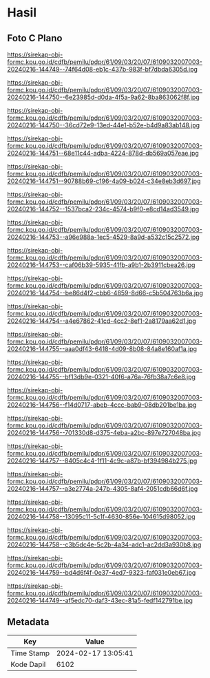 # Hasil

## Foto C Plano

https://sirekap-obj-formc.kpu.go.id/cdfb/pemilu/pdpr/61/09/03/20/07/6109032007003-20240216-144749--74f64d08-eb1c-437b-983f-bf7dbda6305d.jpg

https://sirekap-obj-formc.kpu.go.id/cdfb/pemilu/pdpr/61/09/03/20/07/6109032007003-20240216-144750--6e23985d-d0da-4f5a-9a62-8ba863062f8f.jpg

https://sirekap-obj-formc.kpu.go.id/cdfb/pemilu/pdpr/61/09/03/20/07/6109032007003-20240216-144750--36cd72e9-13ed-44e1-b52e-b4d9a83ab148.jpg

https://sirekap-obj-formc.kpu.go.id/cdfb/pemilu/pdpr/61/09/03/20/07/6109032007003-20240216-144751--68e11c44-adba-4224-878d-db569a057eae.jpg

https://sirekap-obj-formc.kpu.go.id/cdfb/pemilu/pdpr/61/09/03/20/07/6109032007003-20240216-144751--90788b69-c196-4a09-b024-c34e8eb3d697.jpg

https://sirekap-obj-formc.kpu.go.id/cdfb/pemilu/pdpr/61/09/03/20/07/6109032007003-20240216-144752--1537bca2-234c-4574-b9f0-e8cd14ad3549.jpg

https://sirekap-obj-formc.kpu.go.id/cdfb/pemilu/pdpr/61/09/03/20/07/6109032007003-20240216-144753--a96e988a-1ec5-4529-8a9d-a532c15c2572.jpg

https://sirekap-obj-formc.kpu.go.id/cdfb/pemilu/pdpr/61/09/03/20/07/6109032007003-20240216-144753--caf06b39-5935-41fb-a9b1-2b3911cbea26.jpg

https://sirekap-obj-formc.kpu.go.id/cdfb/pemilu/pdpr/61/09/03/20/07/6109032007003-20240216-144754--be86d4f2-cbb6-4859-8d66-c5b504763b6a.jpg

https://sirekap-obj-formc.kpu.go.id/cdfb/pemilu/pdpr/61/09/03/20/07/6109032007003-20240216-144754--a4e67862-41cd-4cc2-8ef1-2a8179aa62d1.jpg

https://sirekap-obj-formc.kpu.go.id/cdfb/pemilu/pdpr/61/09/03/20/07/6109032007003-20240216-144755--aaa0df43-6418-4d09-8b08-84a8e160af1a.jpg

https://sirekap-obj-formc.kpu.go.id/cdfb/pemilu/pdpr/61/09/03/20/07/6109032007003-20240216-144755--bf13db9e-0321-40f6-a76a-76fb38a7c6e8.jpg

https://sirekap-obj-formc.kpu.go.id/cdfb/pemilu/pdpr/61/09/03/20/07/6109032007003-20240216-144756--f14d0717-abeb-4ccc-bab9-08db201be1ba.jpg

https://sirekap-obj-formc.kpu.go.id/cdfb/pemilu/pdpr/61/09/03/20/07/6109032007003-20240216-144756--701330d8-d375-4eba-a2bc-897e727048ba.jpg

https://sirekap-obj-formc.kpu.go.id/cdfb/pemilu/pdpr/61/09/03/20/07/6109032007003-20240216-144757--8405c4c4-1f11-4c9c-a87b-bf394984b275.jpg

https://sirekap-obj-formc.kpu.go.id/cdfb/pemilu/pdpr/61/09/03/20/07/6109032007003-20240216-144757--a3e2774a-247b-4305-8af4-2051cdb66d6f.jpg

https://sirekap-obj-formc.kpu.go.id/cdfb/pemilu/pdpr/61/09/03/20/07/6109032007003-20240216-144758--13095c11-5c1f-4630-856e-104615d98052.jpg

https://sirekap-obj-formc.kpu.go.id/cdfb/pemilu/pdpr/61/09/03/20/07/6109032007003-20240216-144758--c3b5dc4e-5c2b-4a34-adc1-ac2dd3a930b8.jpg

https://sirekap-obj-formc.kpu.go.id/cdfb/pemilu/pdpr/61/09/03/20/07/6109032007003-20240216-144759--bd4d6f4f-0e37-4ed7-9323-faf031e0eb67.jpg

https://sirekap-obj-formc.kpu.go.id/cdfb/pemilu/pdpr/61/09/03/20/07/6109032007003-20240216-144749--af5edc70-daf3-43ec-81a5-fedf142791be.jpg


## Metadata

| Key        | Value               |
| ---------- | ------------------- |
| Time Stamp | 2024-02-17 13:05:41 |
| Kode Dapil | 6102                |



